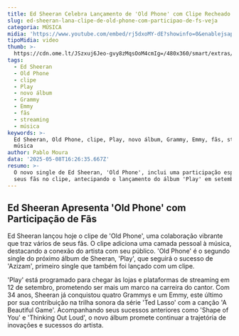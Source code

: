 ```yaml
---
title: Ed Sheeran Celebra Lançamento de 'Old Phone' com Clipe Recheado de Fãs
slug: ed-sheeran-lana-clipe-de-old-phone-com-participao-de-fs-veja
categoria: MÚSICA
midia: 'https://www.youtube.com/embed/rj5dxoMY-dE?showinfo=0&enablejsapi=1'
tipoMidia: video
thumb: >-
  https://cdn.ome.lt/JSzxuj6Jeo-gvy8zMqsOoM4cmIg=/480x360/smart/extras/conteudos/sheeran.png
tags:
  - Ed Sheeran
  - Old Phone
  - clipe
  - Play
  - novo álbum
  - Grammy
  - Emmy
  - fãs
  - streaming
  - música
keywords: >-
  Ed Sheeran, Old Phone, clipe, Play, novo álbum, Grammy, Emmy, fãs, streaming,
  música
author: Pablo Moura
data: '2025-05-08T16:26:35.667Z'
resumo: >-
  O novo single de Ed Sheeran, 'Old Phone', inclui uma participação especial de
  seus fãs no clipe, antecipando o lançamento do álbum 'Play' em setembro.
---
```


## Ed Sheeran Apresenta 'Old Phone' com Participação de Fãs

Ed Sheeran lançou hoje o clipe de 'Old Phone', uma colaboração vibrante que traz vários de seus fãs. O clipe adiciona uma camada pessoal à música, destacando a conexão do artista com seu público. 'Old Phone' é o segundo single do próximo álbum de Sheeran, 'Play', que seguirá o sucesso de 'Azizam', primeiro single que também foi lançado com um clipe.

'Play' está programado para chegar às lojas e plataformas de streaming em 12 de setembro, prometendo ser mais um marco na carreira do cantor. Com 34 anos, Sheeran já conquistou quatro Grammys e um Emmy, este último por sua contribuição na trilha sonora da série 'Ted Lasso' com a canção 'A Beautiful Game'. Acompanhando seus sucessos anteriores como 'Shape of You' e 'Thinking Out Loud', o novo álbum promete continuar a trajetória de inovações e sucessos do artista.
